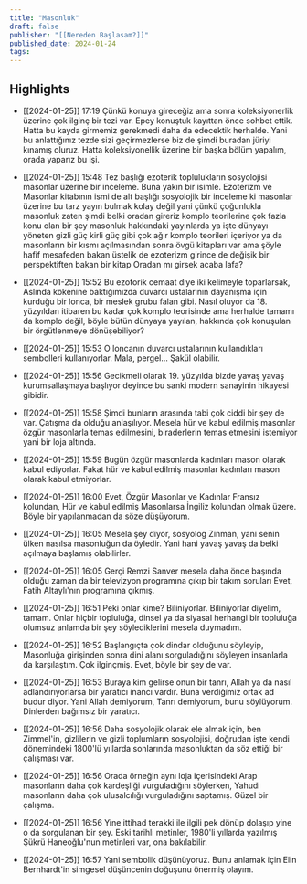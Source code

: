 ```yaml
---
title: "Masonluk"
draft: false
publisher: "[[Nereden Başlasam?]]"
published_date: 2024-01-24
tags:
---
```



## Highlights
* [[2024-01-25]] 17:19  Çünkü konuya gireceğiz ama sonra koleksiyonerlik üzerine çok ilginç bir tezi var. Epey konuştuk kayıttan önce sohbet ettik. Hatta bu kayda girmemiz gerekmedi daha da edecektik herhalde. Yani bu anlattığınız tezde sizi geçirmezlerse biz de şimdi buradan jüriyi kınamış oluruz. Hatta koleksiyonellik üzerine bir başka bölüm yapalım, orada yaparız bu işi.

* [[2024-01-25]] 15:48  Tez başlığı ezoterik toplulukların sosyolojisi masonlar üzerine bir inceleme. Buna yakın bir isimle. Ezoterizm ve Masonlar kitabının ismi de alt başlığı sosyolojik bir inceleme ki masonlar üzerine bu tarz yayın bulmak kolay değil yani çünkü çoğunlukla masonluk zaten şimdi belki oradan gireriz komplo teorilerine çok fazla konu olan bir şey masonluk hakkındaki yayınlarda ya işte dünyayı yöneten gizli güç kirli güç gibi çok ağır komplo teorileri içeriyor ya da masonların bir kısmı açılmasından sonra övgü kitapları var ama şöyle hafif mesafeden bakan üstelik de ezoterizm girince de değişik bir perspektiften bakan bir kitap Oradan mı girsek acaba lafa?

* [[2024-01-25]] 15:52  Bu ezotorik cemaat diye iki kelimeyle toparlarsak, Aslında kökenine baktığımızda duvarcı ustalarının dayanışma için kurduğu bir lonca, bir meslek grubu falan gibi. Nasıl oluyor da 18. yüzyıldan itibaren bu kadar çok komplo teorisinde ama herhalde tamamı da komplo değil, böyle bütün dünyaya yayılan, hakkında çok konuşulan bir örgütlenmeye dönüşebiliyor?

* [[2024-01-25]] 15:53  O loncanın duvarcı ustalarının kullandıkları sembolleri kullanıyorlar. Mala, pergel... Şakül olabilir.

* [[2024-01-25]] 15:56  Gecikmeli olarak 19. yüzyılda bizde yavaş yavaş kurumsallaşmaya başlıyor deyince bu sanki modern sanayinin hikayesi gibidir.

* [[2024-01-25]] 15:58  Şimdi bunların arasında tabi çok ciddi bir şey de var. Çatışma da olduğu anlaşılıyor. Mesela hür ve kabul edilmiş masonlar özgür masonlarla temas edilmesini, biraderlerin temas etmesini istemiyor yani bir loja altında.

* [[2024-01-25]] 15:59  Bugün özgür masonlarda kadınları mason olarak kabul ediyorlar. Fakat hür ve kabul edilmiş masonlar kadınları mason olarak kabul etmiyorlar.

* [[2024-01-25]] 16:00  Evet, Özgür Masonlar ve Kadınlar Fransız kolundan, Hür ve kabul edilmiş Masonlarsa İngiliz kolundan olmak üzere. Böyle bir yapılanmadan da söze düşüyorum.

* [[2024-01-25]] 16:05  Mesela şey diyor, sosyolog Zinman, yani senin ülken nasılsa masonluğun da öyledir. Yani hani yavaş yavaş da belki açılmaya başlamış olabilirler.

* [[2024-01-25]] 16:05  Gerçi Remzi Sanver mesela daha önce başında olduğu zaman da bir televizyon programına çıkıp bir takım soruları Evet, Fatih Altaylı'nın programına çıkmış.

* [[2024-01-25]] 16:51  Peki onlar kime? Biliniyorlar. Biliniyorlar diyelim, tamam. Onlar hiçbir topluluğa, dinsel ya da siyasal herhangi bir topluluğa olumsuz anlamda bir şey söylediklerini mesela duymadım.

* [[2024-01-25]] 16:52  Başlangıçta çok dindar olduğunu söyleyip, Masonluğa girişinden sonra dini alanı sorguladığını söyleyen insanlarla da karşılaştım. Çok ilginçmiş. Evet, böyle bir şey de var.

* [[2024-01-25]] 16:53  Buraya kim gelirse onun bir tanrı, Allah ya da nasıl adlandırıyorlarsa bir yaratıcı inancı vardır. Buna verdiğimiz ortak ad budur diyor. Yani Allah demiyorum, Tanrı demiyorum, bunu söylüyorum. Dinlerden bağımsız bir yaratıcı.

* [[2024-01-25]] 16:56  Daha sosyolojik olarak ele almak için, ben Zimmel'in, gizlilerin ve gizli toplumların sosyolojisi, doğrudan işte kendi dönemindeki 1800'lü yıllarda sonlarında masonluktan da söz ettiği bir çalışması var.

* [[2024-01-25]] 16:56  Orada örneğin aynı loja içerisindeki Arap masonların daha çok kardeşliği vurguladığını söylerken, Yahudi masonların daha çok ulusalcılığı vurguladığını saptamış. Güzel bir çalışma.

* [[2024-01-25]] 16:56  Yine ittihad terakki ile ilgili pek dönüp dolaşıp yine o da sorgulanan bir şey. Eski tarihli metinler, 1980'li yıllarda yazılmış Şükrü Haneoğlu'nun metinleri var, ona bakılabilir.

* [[2024-01-25]] 16:57  Yani sembolik düşünüyoruz. Bunu anlamak için Elin Bernhardt'in simgesel düşüncenin doğuşunu önermiş olayım.

